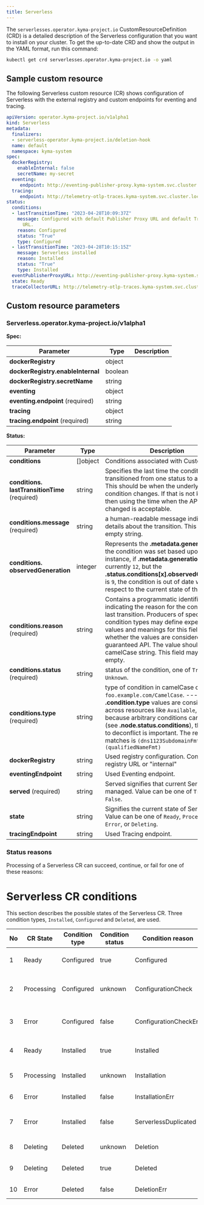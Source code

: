 ```yaml
---
title: Serverless
---
```


The `serverlesses.operator.kyma-project.io` CustomResourceDefinition (CRD) is a detailed description of the Serverless configuration that you want to install on your cluster. To get the up-to-date CRD and show the output in the YAML format, run this command:

   ```bash
   kubectl get crd serverlesses.operator.kyma-project.io -o yaml
   ```

## Sample custom resource

The following Serverless custom resource (CR) shows configuration of Serverless with the external registry and custom endpoints for eventing and tracing.

   ```yaml
   apiVersion: operator.kyma-project.io/v1alpha1
   kind: Serverless
   metadata:
     finalizers:
     - serverless-operator.kyma-project.io/deletion-hook
     name: default
     namespace: kyma-system
   spec:
     dockerRegistry:
       enableInternal: false
       secretName: my-secret
     eventing:
        endpoint: http://eventing-publisher-proxy.kyma-system.svc.cluster.local/publish
     tracing:
        endpoint: http://telemetry-otlp-traces.kyma-system.svc.cluster.local:4318/v1/traces
   status:
     conditions:
     - lastTransitionTime: "2023-04-28T10:09:37Z"
       message: Configured with default Publisher Proxy URL and default Trace Collector
         URL.
       reason: Configured
       status: "True"
       type: Configured
     - lastTransitionTime: "2023-04-28T10:15:15Z"
       message: Serverless installed
       reason: Installed
       status: "True"
       type: Installed
     eventPublisherProxyURL: http://eventing-publisher-proxy.kyma-system.svc.cluster.local/publish
     state: Ready
     traceCollectorURL: http://telemetry-otlp-traces.kyma-system.svc.cluster.local:4318/v1/traces
   ```

## Custom resource parameters
<!-- TABLE-START -->
### Serverless.operator.kyma-project.io/v1alpha1

**Spec:**

| Parameter | Type | Description |
| ---- | ----------- | ---- |
| **dockerRegistry**  | object |  |
| **dockerRegistry.&#x200b;enableInternal**  | boolean |  |
| **dockerRegistry.&#x200b;secretName**  | string |  |
| **eventing**  | object |  |
| **eventing.&#x200b;endpoint** (required) | string |  |
| **tracing**  | object |  |
| **tracing.&#x200b;endpoint** (required) | string |  |

**Status:**

| Parameter | Type | Description |
| ---- | ----------- | ---- |
| **conditions**  | \[\]object | Conditions associated with CustomStatus. |
| **conditions.&#x200b;lastTransitionTime** (required) | string | Specifies the last time the condition transitioned from one status to another. This should be when the underlying condition changes.  If that is not known, then using the time when the API field changed is acceptable. |
| **conditions.&#x200b;message** (required) | string | a human-readable message indicating details about the transition. This may be an empty string. |
| **conditions.&#x200b;observedGeneration**  | integer | Represents the **.metadata.generation** that the condition was set based upon. For instance, if **.metadata.generation** is currently `12`, but the **.status.conditions[x].observedGeneration** is `9`, the condition is out of date with respect to the current state of the instance. |
| **conditions.&#x200b;reason** (required) | string | Contains a programmatic identifier indicating the reason for the condition's last transition. Producers of specific condition types may define expected values and meanings for this field and whether the values are considered a guaranteed API. The value should be a camelCase string. This field may not be empty. |
| **conditions.&#x200b;status** (required) | string | status of the condition, one of `True`, `False`, `Unknown`. |
| **conditions.&#x200b;type** (required) | string | type of condition in camelCase or in `foo.example.com/CamelCase`. --- Many **.condition.type** values are consistent across resources like `Available`, but because arbitrary conditions can be useful (see **.node.status.conditions**), the ability to deconflict is important. The regex it matches is `(dns1123SubdomainFmt/)?(qualifiedNameFmt)` |
| **dockerRegistry**  | string | Used registry configuration. Contains registry URL or "internal" |
| **eventingEndpoint**  | string | Used Eventing endpoint. |
| **served** (required) | string | Served signifies that current Serverless is managed. Value can be one of `True`, or `False`. |
| **state**  | string | Signifies the current state of Serverless. Value can be one of `Ready`, `Processing`, `Error`, or `Deleting`. |
| **tracingEndpoint**  | string | Used Tracing endpoint. |

<!-- TABLE-END -->

### Status reasons

Processing of a Serverless CR can succeed, continue, or fail for one of these reasons:


# Serverless CR conditions

This section describes the possible states of the Serverless CR. Three condition types, `Installed`, `Configured` and `Deleted`, are used.

| No | CR State   | Condition type | Condition status | Condition reason      | Remark                                        |
|----|------------|----------------|------------------|-----------------------|-----------------------------------------------|
| 1  | Ready      | Configured     | true             | Configured            | Serverless configuration verified             |
| 2  | Processing | Configured     | unknown          | ConfigurationCheck    | Serverless configuration verification ongoing |
| 3  | Error      | Configured     | false            | ConfigurationCheckErr | Serverless configuration verification error   |
| 4  | Ready      | Installed      | true             | Installed             | Serverless workloads deployed                 |
| 5  | Processing | Installed      | unknown          | Installation          | Deploying serverless workloads                |
| 6  | Error      | Installed      | false            | InstallationErr       | Deployment error                              |
| 7  | Error      | Installed      | false            | ServerlessDuplicated  | Only one Serverless CR is allowed             |
| 8  | Deleting   | Deleted        | unknown          | Deletion              | Deletion in progress                          |
| 9  | Deleting   | Deleted        | true             | Deleted               | Serverless module deleted                     |
| 10 | Error      | Deleted        | false            | DeletionErr           | Deletion failed                               |